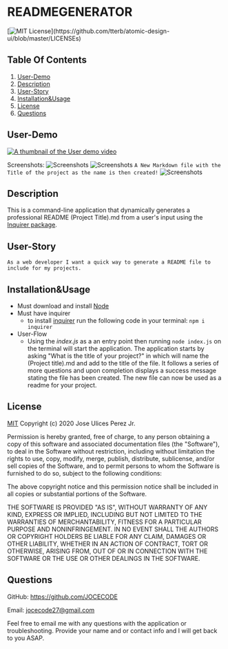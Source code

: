 # READMEGENERATOR

[![MIT License](https://img.shields.io/apm/l/atomic-design-ui.svg?)](https://github.com/tterb/atomic-design-ui/blob/master/LICENSEs)

## Table Of Contents

1. [User-Demo](#User-Demo)
1. [Description](#Description)
1. [User-Story](#User-Story)
1. [Installation&Usage](#Installation&Usage)
1. [License](#License)
1. [Questions](#Questions)

## User-Demo

[![A thumbnail of the User demo video](http://img.youtube.com/vi/iBMBLGy10Ro/0.jpg)](http://www.youtube.com/watch?v=iBMBLGy10Ro "Click to watch User Demo")

Screenshots:
![Screenshots](</screenshots/Screenshots(2).png?raw=true> "Screenshot Of User Demo")
![Screenshots](</screenshots/Screenshots(3).png?raw=true> "Screenshot Of User Demo")
`A New Markdown file with the Title of the project as the name is then created!`
![Screenshots](</screenshots/Screenshots(4).png?raw=true> "Screenshot Of User Demo")

## Description

This is a command-line application that dynamically generates a professional README (Project Title).md from a user's input using the [Inquirer package](https://www.npmjs.com/package/inquirer).

## User-Story

```
As a web developer I want a quick way to generate a README file to include for my projects.
```

## Installation&Usage

- Must download and install [Node](https://nodejs.org/en/download/)
- Must have inquirer
  - to install [inquirer](https://www.npmjs.com/package/inquirer#installation) run the following code in your terminal:
    `npm i inquirer`
- User-Flow
  - Using the _index.js_ as a an entry point then running `node index.js` on the terminal will start the application. The application starts by asking "What is the title of your project?" in which will name the (Project title).md and add to the title of the file. It follows a series of more questions and upon completion displays a success message stating the file has been created. The new file can now be used as a readme for your project.

## License

[MIT](https://choosealicense.com/licenses/mit/) Copyright (c) 2020 Jose Ulices Perez Jr.

Permission is hereby granted, free of charge, to any person obtaining a copy
of this software and associated documentation files (the "Software"), to deal
in the Software without restriction, including without limitation the rights
to use, copy, modify, merge, publish, distribute, sublicense, and/or sell
copies of the Software, and to permit persons to whom the Software is
furnished to do so, subject to the following conditions:

The above copyright notice and this permission notice shall be included in all
copies or substantial portions of the Software.

THE SOFTWARE IS PROVIDED "AS IS", WITHOUT WARRANTY OF ANY KIND, EXPRESS OR
IMPLIED, INCLUDING BUT NOT LIMITED TO THE WARRANTIES OF MERCHANTABILITY,
FITNESS FOR A PARTICULAR PURPOSE AND NONINFRINGEMENT. IN NO EVENT SHALL THE
AUTHORS OR COPYRIGHT HOLDERS BE LIABLE FOR ANY CLAIM, DAMAGES OR OTHER
LIABILITY, WHETHER IN AN ACTION OF CONTRACT, TORT OR OTHERWISE, ARISING FROM,
OUT OF OR IN CONNECTION WITH THE SOFTWARE OR THE USE OR OTHER DEALINGS IN THE
SOFTWARE.


## Questions

GitHub: https://github.com/JOCECODE

Email: jocecode27@gmail.com

Feel free to email me with any questions with the application or troubleshooting. Provide your name and or contact info and I will get back to you ASAP.
